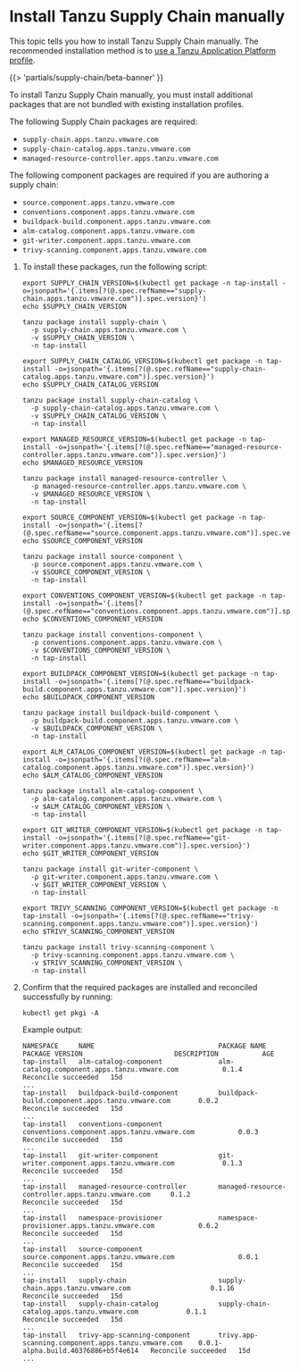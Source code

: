 # Install Tanzu Supply Chain manually

This topic tells you how to install Tanzu Supply Chain manually. The recommended installation method
is to [use a Tanzu Application Platform profile](install-authoring-profile.hbs.md).

{{> 'partials/supply-chain/beta-banner' }}

To install Tanzu Supply Chain manually, you must install additional packages that are not bundled
with existing installation profiles.

The following Supply Chain packages are required:

- `supply-chain.apps.tanzu.vmware.com`
- `supply-chain-catalog.apps.tanzu.vmware.com`
- `managed-resource-controller.apps.tanzu.vmware.com`

The following component packages are required if you are authoring a supply chain:

- `source.component.apps.tanzu.vmware.com`
- `conventions.component.apps.tanzu.vmware.com`
- `buildpack-build.component.apps.tanzu.vmware.com`
- `alm-catalog.component.apps.tanzu.vmware.com`
- `git-writer.component.apps.tanzu.vmware.com`
- `trivy-scanning.component.apps.tanzu.vmware.com`

1. To install these packages, run the following script:

   ```console
   export SUPPLY_CHAIN_VERSION=$(kubectl get package -n tap-install -o=jsonpath='{.items[?(@.spec.refName=="supply-chain.apps.tanzu.vmware.com")].spec.version}')
   echo $SUPPLY_CHAIN_VERSION

   tanzu package install supply-chain \
     -p supply-chain.apps.tanzu.vmware.com \
     -v $SUPPLY_CHAIN_VERSION \
     -n tap-install

   export SUPPLY_CHAIN_CATALOG_VERSION=$(kubectl get package -n tap-install -o=jsonpath='{.items[?(@.spec.refName=="supply-chain-catalog.apps.tanzu.vmware.com")].spec.version}')
   echo $SUPPLY_CHAIN_CATALOG_VERSION

   tanzu package install supply-chain-catalog \
     -p supply-chain-catalog.apps.tanzu.vmware.com \
     -v $SUPPLY_CHAIN_CATALOG_VERSION \
     -n tap-install

   export MANAGED_RESOURCE_VERSION=$(kubectl get package -n tap-install -o=jsonpath='{.items[?(@.spec.refName=="managed-resource-controller.apps.tanzu.vmware.com")].spec.version}')
   echo $MANAGED_RESOURCE_VERSION

   tanzu package install managed-resource-controller \
     -p managed-resource-controller.apps.tanzu.vmware.com \
     -v $MANAGED_RESOURCE_VERSION \
     -n tap-install

   export SOURCE_COMPONENT_VERSION=$(kubectl get package -n tap-install -o=jsonpath='{.items[?(@.spec.refName=="source.component.apps.tanzu.vmware.com")].spec.version}')
   echo $SOURCE_COMPONENT_VERSION

   tanzu package install source-component \
     -p source.component.apps.tanzu.vmware.com \
     -v $SOURCE_COMPONENT_VERSION \
     -n tap-install

   export CONVENTIONS_COMPONENT_VERSION=$(kubectl get package -n tap-install -o=jsonpath='{.items[?(@.spec.refName=="conventions.component.apps.tanzu.vmware.com")].spec.version}')
   echo $CONVENTIONS_COMPONENT_VERSION

   tanzu package install conventions-component \
     -p conventions.component.apps.tanzu.vmware.com \
     -v $CONVENTIONS_COMPONENT_VERSION \
     -n tap-install

   export BUILDPACK_COMPONENT_VERSION=$(kubectl get package -n tap-install -o=jsonpath='{.items[?(@.spec.refName=="buildpack-build.component.apps.tanzu.vmware.com")].spec.version}')
   echo $BUILDPACK_COMPONENT_VERSION

   tanzu package install buildpack-build-component \
     -p buildpack-build.component.apps.tanzu.vmware.com \
     -v $BUILDPACK_COMPONENT_VERSION \
     -n tap-install

   export ALM_CATALOG_COMPONENT_VERSION=$(kubectl get package -n tap-install -o=jsonpath='{.items[?(@.spec.refName=="alm-catalog.component.apps.tanzu.vmware.com")].spec.version}')
   echo $ALM_CATALOG_COMPONENT_VERSION

   tanzu package install alm-catalog-component \
     -p alm-catalog.component.apps.tanzu.vmware.com \
     -v $ALM_CATALOG_COMPONENT_VERSION \
     -n tap-install

   export GIT_WRITER_COMPONENT_VERSION=$(kubectl get package -n tap-install -o=jsonpath='{.items[?(@.spec.refName=="git-writer.component.apps.tanzu.vmware.com")].spec.version}')
   echo $GIT_WRITER_COMPONENT_VERSION

   tanzu package install git-writer-component \
     -p git-writer.component.apps.tanzu.vmware.com \
     -v $GIT_WRITER_COMPONENT_VERSION \
     -n tap-install

   export TRIVY_SCANNING_COMPONENT_VERSION=$(kubectl get package -n tap-install -o=jsonpath='{.items[?(@.spec.refName=="trivy-scanning.component.apps.tanzu.vmware.com")].spec.version}')
   echo $TRIVY_SCANNING_COMPONENT_VERSION

   tanzu package install trivy-scanning-component \
     -p trivy-scanning.component.apps.tanzu.vmware.com \
     -v $TRIVY_SCANNING_COMPONENT_VERSION \
     -n tap-install
   ```

1. Confirm that the required packages are installed and reconciled successfully by running:

   ```console
   kubectl get pkgi -A
   ```

   Example output:

   ```console
   NAMESPACE     NAME                               PACKAGE NAME                                          PACKAGE VERSION                       DESCRIPTION           AGE
   tap-install   alm-catalog-component              alm-catalog.component.apps.tanzu.vmware.com           0.1.4                                 Reconcile succeeded   15d
   ...
   tap-install   buildpack-build-component          buildpack-build.component.apps.tanzu.vmware.com       0.0.2                                 Reconcile succeeded   15d
   ...
   tap-install   conventions-component              conventions.component.apps.tanzu.vmware.com           0.0.3                                 Reconcile succeeded   15d
   ...
   tap-install   git-writer-component               git-writer.component.apps.tanzu.vmware.com            0.1.3                                 Reconcile succeeded   15d
   ...
   tap-install   managed-resource-controller        managed-resource-controller.apps.tanzu.vmware.com     0.1.2                                 Reconcile succeeded   15d
   ...
   tap-install   namespace-provisioner              namespace-provisioner.apps.tanzu.vmware.com           0.6.2                                 Reconcile succeeded   15d
   ...
   tap-install   source-component                   source.component.apps.tanzu.vmware.com                0.0.1                                 Reconcile succeeded   15d
   ...
   tap-install   supply-chain                       supply-chain.apps.tanzu.vmware.com                    0.1.16                                Reconcile succeeded   15d
   tap-install   supply-chain-catalog               supply-chain-catalog.apps.tanzu.vmware.com            0.1.1                                 Reconcile succeeded   15d
   ...
   tap-install   trivy-app-scanning-component       trivy.app-scanning.component.apps.tanzu.vmware.com    0.0.1-alpha.build.40376886+b5f4e614   Reconcile succeeded   15d
   ...
   ```
